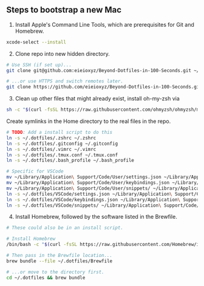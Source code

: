 ## Steps to bootstrap a new Mac

1. Install Apple's Command Line Tools, which are prerequisites for Git and Homebrew.

```zsh
xcode-select --install
```


2. Clone repo into new hidden directory.

```zsh
# Use SSH (if set up)...
git clone git@github.com:eieioxyz/Beyond-Dotfiles-in-100-Seconds.git ~/.dotfiles

# ...or use HTTPS and switch remotes later.
git clone https://github.com/eieioxyz/Beyond-Dotfiles-in-100-Seconds.git ~/.dotfiles
```


3. Clean up other files that might already exist, install oh-my-zsh via

```zsh
sh -c "$(curl -fsSL https://raw.githubusercontent.com/ohmyzsh/ohmyzsh/master/tools/install.sh)"
```

Create symlinks in the Home directory to the real files in the repo.

```zsh
# TODO: Add a install script to do this
ln -s ~/.dotfiles/.zshrc ~/.zshrc
ln -s ~/.dotfiles/.gitconfig ~/.gitconfig
ln -s ~/.dotfiles/.vimrc ~/.vimrc
ln -s ~/.dotfiles/.tmux.conf ~/.tmux.conf
ln -s ~/.dotfiles/.bash_profile ~/.bash_profile

# Specific for VSCode
mv ~/Library/Application\ Support/Code/User/settings.json ~/Library/Application\ Support/Code/User/settings_old.json
mv ~/Library/Application\ Support/Code/User/keybindings.json ~/Library/Application\ Support/Code/User/keybindings_old.json
mv ~/Library/Application\ Support/Code/User/snippets/ ~/Library/Application\ Support/Code/User/snippets/
ln -s ~/.dotfiles/VSCode/settings.json ~/Library/Application\ Support/Code/User/settings.json
ln -s ~/.dotfiles/VSCode/keybindings.json ~/Library/Application\ Support/Code/User/keybindings.json
ln -s ~/.dotfiles/VSCode/snippets/ ~/Library/Application\ Support/Code/User
```


4. Install Homebrew, followed by the software listed in the Brewfile.

```zsh
# These could also be in an install script.

# Install Homebrew
/bin/bash -c "$(curl -fsSL https://raw.githubusercontent.com/Homebrew/install/HEAD/install.sh)"

# Then pass in the Brewfile location...
brew bundle --file ~/.dotfiles/Brewfile

# ...or move to the directory first.
cd ~/.dotfiles && brew bundle
```

